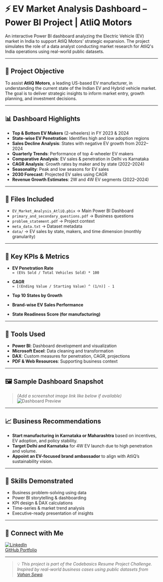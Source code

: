 # ⚡ EV Market Analysis Dashboard – Power BI Project | AtliQ Motors

An interactive Power BI dashboard analyzing the Electric Vehicle (EV) market in India to support AtliQ Motors' strategic expansion. The project simulates the role of a data analyst conducting market research for AtliQ's India operations using real-world public datasets.

---

## 🚗 Project Objective

To assist **AtliQ Motors**, a leading US-based EV manufacturer, in understanding the current state of the Indian EV and Hybrid vehicle market. The goal is to deliver strategic insights to inform market entry, growth planning, and investment decisions.

---

## 📊 Dashboard Highlights

- **Top & Bottom EV Makers** (2-wheelers) in FY 2023 & 2024  
- **State-wise EV Penetration**: Identifies high and low adoption regions  
- **Sales Decline Analysis**: States with negative EV growth from 2022–2024  
- **Quarterly Trends**: Performance of top 4-wheeler EV makers  
- **Comparative Analysis**: EV sales & penetration in Delhi vs Karnataka  
- **CAGR Analysis**: Growth rates by maker and by state (2022–2024)  
- **Seasonality**: Peak and low seasons for EV sales  
- **2030 Forecast**: Projected EV sales using CAGR  
- **Revenue Growth Estimates**: 2W and 4W EV segments (2022–2024)

---

## 📁 Files Included

- `EV_Market_Analysis_AtliQ.pbix` → Main Power BI Dashboard
- `primary_and_secondary_questions.pdf` → Business questions
- `problem_statement.pdf` → Project context
- `meta_data.txt` → Dataset metadata
- `data/` → EV sales by state, makers, and time dimension (monthly granularity)

---

## 🧠 Key KPIs & Metrics

- **EV Penetration Rate**  
  `= (EVs Sold / Total Vehicles Sold) * 100`
  
- **CAGR**  
  `= [(Ending Value / Starting Value) ^ (1/n)] - 1`

- **Top 10 States by Growth**
- **Brand-wise EV Sales Performance**
- **State Readiness Score (for manufacturing)**

---

## 📌 Tools Used

- **Power BI**: Dashboard development and visualization  
- **Microsoft Excel**: Data cleaning and transformation  
- **DAX**: Custom measures for penetration, CAGR, projections  
- **PDF & Web Resources**: Supporting business context

---

## 🖼 Sample Dashboard Snapshot

> *(Add a screenshot image link like below if available)*  
> ![Dashboard Preview](images/ev-dashboard-preview.png)

---

## 📈 Business Recommendations

- **Start manufacturing in Karnataka or Maharashtra** based on incentives, EV adoption, and policy stability.
- **Target Delhi and Karnataka** for 4W EV launch due to high penetration and volume.
- **Appoint an EV-focused brand ambassador** to align with AtliQ’s sustainability vision.

---

## 🧠 Skills Demonstrated

- Business problem-solving using data
- Power BI storytelling & dashboarding
- KPI design & DAX calculations
- Time-series & market trend analysis
- Executive-ready presentation of insights

---

## 🔗 Connect with Me

[![LinkedIn](https://img.shields.io/badge/LinkedIn-blue?style=flat&logo=linkedin)](https://www.linkedin.com/in/your-linkedin/)  
[GitHub Portfolio](https://github.com/yourusername)

---

> 💡 *This project is part of the Codebasics Resume Project Challenge. Inspired by real-world business cases using public datasets from [Vahan Sewa](https://vahan.parivahan.gov.in/).*  
